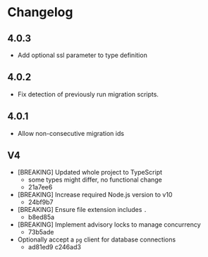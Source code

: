 # Changelog

## 4.0.3

- Add optional ssl parameter to type definition

## 4.0.2

- Fix detection of previously run migration scripts.

## 4.0.1

- Allow non-consecutive migration ids

## V4

- [BREAKING] Updated whole project to TypeScript
  - some types might differ, no functional change
  - 21a7ee6
- [BREAKING] Increase required Node.js version to v10
  - 24bf9b7
- [BREAKING] Ensure file extension includes `.`
  - b8ed85a
- [BREAKING] Implement advisory locks to manage concurrency
  - 73b5ade
- Optionally accept a `pg` client for database connections
  - ad81ed9 c246ad3
